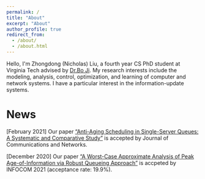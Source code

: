 ```yaml
---
permalink: /
title: "About"
excerpt: "About"
author_profile: true
redirect_from: 
  - /about/
  - /about.html
---
```


Hello, I'm Zhongdong (Nicholas) Liu, a fourth year CS PhD student at Virginia Tech advised by [Dr.Bo Ji](https://people.cs.vt.edu/boji/). My research interests include the modeling, analysis, control, optimization, and learning of computer and network systems. I have a particular interest in the information-update systems. 

News
======
[February 2021] Our paper [“Anti-Aging Scheduling in Single-Server Queues: A Systematic and Comparative Study”](https://github.com/Zhongdong1994/zhongdong1994.github.io/blob/master/files/JCN_AoI.pdf) is accepted by Journal of Communications and Networks.

[December 2020] Our paper [“A Worst-Case Approximate Analysis of Peak Age-of-Information via Robust Queueing Approach”](https://github.com/Zhongdong1994/zhongdong1994.github.io/blob/master/files/Approximte%20Robust-Queueing%20Analysis%20of%20PAoI.pdf) is accpeted by INFOCOM 2021  (acceptance rate: 19.9%).
